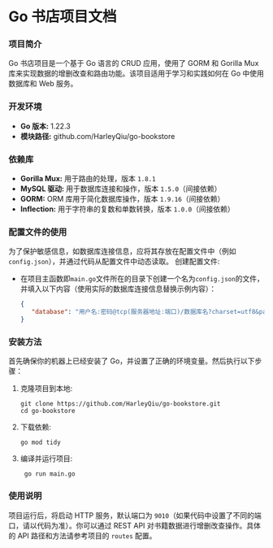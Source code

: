 # Go 书店项目文档

### 项目简介

Go 书店项目是一个基于 Go 语言的 CRUD 应用，使用了 GORM 和 Gorilla Mux 库来实现数据的增删改查和路由功能。该项目适用于学习和实践如何在
Go 中使用数据库和 Web 服务。

### 开发环境

- **Go 版本:** 1.22.3
- **模块路径:** github.com/HarleyQiu/go-bookstore

### 依赖库

- **Gorilla Mux:** 用于路由的处理，版本 `1.8.1`
- **MySQL 驱动:** 用于数据库连接和操作，版本 `1.5.0`（间接依赖）
- **GORM:** ORM 库用于简化数据库操作，版本 `1.9.16`（间接依赖）
- **Inflection:** 用于字符串的复数和单数转换，版本 `1.0.0`（间接依赖）

### 配置文件的使用

为了保护敏感信息，如数据库连接信息，应将其存放在配置文件中（例如 `config.json`），并通过代码从配置文件中动态读取。
创建配置文件:

- 在项目主函数即`main.go`文件所在的目录下创建一个名为`config.json`的文件，并填入以下内容（使用实际的数据库连接信息替换示例内容）：

   ```json
   {
      "database": "用户名:密码@tcp(服务器地址:端口)/数据库名?charset=utf8&parseTime=True&loc=Local"
   }
   ```

### 安装方法

首先确保你的机器上已经安装了 Go，并设置了正确的环境变量。然后执行以下步骤：

1. 克隆项目到本地:
   ```shell
   git clone https://github.com/HarleyQiu/go-bookstore.git
   cd go-bookstore
   ```

2. 下载依赖:
   ```shell
   go mod tidy
   ```

3. 编译并运行项目:
   ```shell
    go run main.go
    ```

### 使用说明

项目运行后，将启动 HTTP 服务，默认端口为 `9010`（如果代码中设置了不同的端口，请以代码为准）。你可以通过 REST API
对书籍数据进行增删改查操作。具体的 API 路径和方法请参考项目的 `routes` 配置。